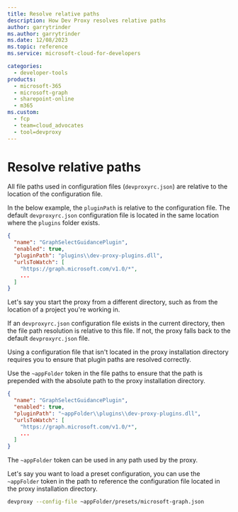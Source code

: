 ```yaml
---
title: Resolve relative paths
description: How Dev Proxy resolves relative paths
author: garrytrinder
ms.author: garrytrinder
ms.date: 12/08/2023
ms.topic: reference
ms.service: microsoft-cloud-for-developers

categories:
  - developer-tools
products:
  - microsoft-365
  - microsoft-graph
  - sharepoint-online
  - m365
ms.custom:
  - fcp
  - team=cloud_advocates
  - tool=devproxy
---
```


# Resolve relative paths

All file paths used in configuration files (`devproxyrc.json`) are relative to the location of the configuration file.

In the below example, the `pluginPath` is relative to the configuration file. The default `devproxyrc.json` configuration file is located in the same location where the `plugins` folder exists.

```json
{
  "name": "GraphSelectGuidancePlugin",
  "enabled": true,
  "pluginPath": "plugins\\dev-proxy-plugins.dll",
  "urlsToWatch": [
    "https://graph.microsoft.com/v1.0/*",
    ...
  ]
}
```

Let's say you start the proxy from a different directory, such as from the location of a project you're working in.

If an `devproxyrc.json` configuration file exists in the current directory, then the file path resolution is relative to this file. If not, the proxy falls back to the default `devproxyrc.json` file.

Using a configuration file that isn't located in the proxy installation directory requires you to ensure that plugin paths are resolved correctly.

Use the `~appFolder` token in the file paths to ensure that the path is prepended with the absolute path to the proxy installation directory.

```json
{
  "name": "GraphSelectGuidancePlugin",
  "enabled": true,
  "pluginPath": "~appFolder\\plugins\\dev-proxy-plugins.dll",
  "urlsToWatch": [
    "https://graph.microsoft.com/v1.0/*",
    ...
  ]
}
```

The `~appFolder` token can be used in any path used by the proxy.

Let's say you want to load a preset configuration, you can use the `~appFolder` token in the path to reference the configuration file located in the proxy installation directory.

```sh
devproxy --config-file ~appFolder/presets/microsoft-graph.json
```
